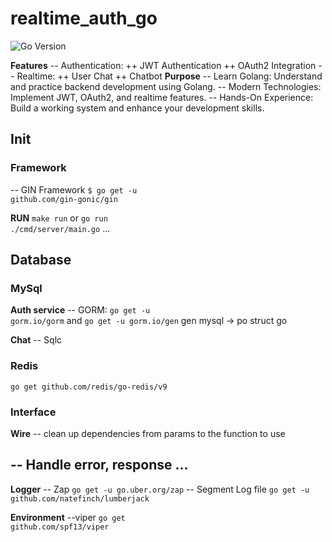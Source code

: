 # realtime_auth_go
![Go Version](https://img.shields.io/badge/Go-v1.23-blue)


**Features**
-- Authentication:
++  JWT Authentication
++  OAuth2 Integration
-- Realtime:
++  User Chat
++  Chatbot
**Purpose** 
-- Learn Golang: Understand and practice backend development using Golang.
-- Modern Technologies: Implement JWT, OAuth2, and realtime features.
-- Hands-On Experience: Build a working system and enhance your development skills.


## Init 
### Framework 
-- GIN Framework 
<code>$ go get -u github.com/gin-gonic/gin</code>

**RUN**
<code>make run</code>
or 
<code>go run ./cmd/server/main.go</code>
...

## Database 
### MySql 
**Auth service**
-- GORM: <code>go get -u gorm.io/gorm</code> and <code>go get -u gorm.io/gen</code> gen mysql -> po struct go

**Chat** 
-- Sqlc 
### Redis
<code>go get github.com/redis/go-redis/v9</code>

### Interface

**Wire**
-- clean up dependencies from params to the function to use
<code></code>


-- Handle error, response ...
-- 

**Logger**
-- Zap 
<code>go get -u go.uber.org/zap</code>
-- Segment Log file
<code>go get -u github.com/natefinch/lumberjack</code>

**Environment**
--viper
<code>go get github.com/spf13/viper</code>
